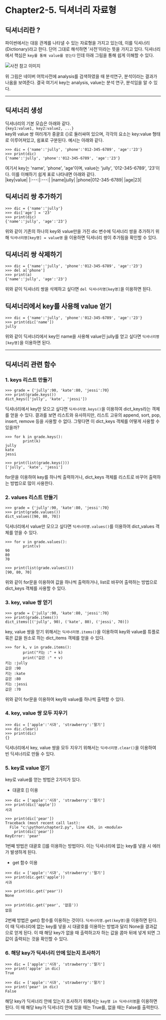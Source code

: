 # **Chapter2-5. 딕셔너리 자료형**

## **딕셔너리란 ?**

파이썬에서는 대응 관계를 나타낼 수 있는 자료형을 가지고 있는데, 이를 딕셔너리(Dictionary)라고 한다. 단어 그대로 해석하면 '사전'이라는 뜻을 가지고 있다. 딕셔너리에서 핵심은 `key를 통해 value를 얻는다` 인데 아래 그림을 통해 쉽게 이해할 수 있다.

![사전 참고 이미지](https://drive.google.com/uc?id=1ioAthyqr28S2Gva9FRokUdkdPYuBlZRd)

위 그림은 네이버 어학사전에 analysis를 검색하였을 때 분석연구, 분석이라는 결과가 나옴을 보여준다. 결국 여기서 key는 analysis, value는 분석 연구, 분석임을 알 수 있다.
___
## **딕셔너리 생성**
딕셔너리의 기본 모습은 아래와 같다.<br>
`{key1:value1, key2:value2, ...}`<br>
key와 value 쌍 여러개가 중괄호 {}로 둘러싸여 있으며, 각각의 요소는 key:value 형태로 이루어져있고, 쉼표로 구분된다. 예시는 아래와 같다.
```
>>> dic = {'name':'jully', 'phone':'012-345-6789', 'age':'23'}
>>> print(dic)
{'name':'jully', 'phone':'012-345-6789', 'age':'23'}
```
여기서 key는 'name', 'phone', 'age'이며, value는 'jully', '012-345-6789', '23'이다. 이를 이해하기 쉽게 표로 나타내면 아래와 같다.<br>
|key|value|
|:---:|:---:|
|name|jully|
|phone|012-345-6789|
|age|23|<br>

## **딕셔너리 쌍 추가하기**
```
>>> dic = {'name':'jully'}
>>> dic['age'] = '23'
>>> print(dic)
{'name':'jully', 'age':'23'}
```
위와 같이 기존의 하나의 key와 value만을 가진 dic 변수에 딕셔너리 쌍을 추가하기 위해 `딕셔너리명[key명] = value명` 을 이용하면 딕셔너리 쌍이 추가됨을 확인할 수 있다.

## **딕셔너리 쌍 삭제하기**
```
>>> dic = {'name':'jully', 'phone':'012-345-6789', 'age':'23'}
>>> del a['phone']
>>> print(a)
{'name':'jully', 'age':'23'}
```
위와 같이 딕셔너리 쌍을 삭제하고 싶다면 `del 딕셔너리명[key명]`을 이용하면 된다.

## **딕셔너리에서 key를 사용해 value 얻기**
```
>>> dic = {'name':'jully', 'phone':'012-345-6789', 'age':'23'}
>>> print(dic['name'])
jully
```
위와 같이 딕셔너리에서 key인 name을 사용해 value인 jully를 얻고 싶다면 `딕셔너리명[key명]`을 이용하면 된다.
___
## **딕셔너리 관련 함수**

### **1. keys 리스트 만들기** 
```
>>> grade = {'jully':90, 'kate':80, 'jessi':70}
>>> print(grade.keys())
dict_keys(['jully', 'kate', 'jessi'])
```
딕셔너리에서 key만 모으고 싶다면 `딕셔너리명.keys()`을 이용하여 dict_keys라는 객체를 얻을 수 있다. 결과를 보면 리스트와 유사하지만, 리스트 고유의 append, sort, pop, insert, remove 등을 사용할 수 없다. 그렇다면 이 dict_keys 객체를 어떻게 사용할 수 있을까?
```
>>> for k in grade.keys():
        print(k)
jully
kate
jessi

>>> print(list(grade.keys()))
['jully', 'kate', 'jessi']
```
for문을 이용하여 key를 하나씩 출력하거나, dict_keys 객체를 리스트로 바꾸어 출력하는 방법으로 많이 사용한다.

### **2. values 리스트 만들기** 
```
>>> grade = {'jully':90, 'kate':80, 'jessi':70}
>>> print(grade.values())
dict_values([90, 80, 70])
```
딕셔너리에서 value만 모으고 싶다면 `딕셔너리명.values()`를 이용하여 dict_values 객체를 얻을 수 있다. 
```
>>> for v in grade.values():
        print(v)
90
80
70

>>> print(list(grade.values()))
[90, 80, 70]
```
위와 같이 for문을 이용하여 값을 하나씩 출력하거나, list로 바꾸어 출력하는 방법으로 dict_keys 객체를 사용할 수 있다.

### **3. key, value 쌍 얻기**
```
>>> grade = {'jully':90, 'kate':80, 'jessi':70}
>>> print(grade.items())
dict_items([('jully', 90), ('kate', 80), ('jessi', 70)])
``` 
key, value 쌍을 얻기 위해서는 `딕셔너리명.items()`을 이용하여 key와 value를 튜플로 묶은 값을 원소로 하는 dict_items 객체를 얻을 수 있다.
```
>>> for k, v in grade.items():
        print("키는 :" + k)
        print("값은 :" + v)
키는 :jully
값은 :90
키는 :kate
값은 :80
키는 :jessi
값은 :70
```
위와 같이 for문을 이용하여 key와 value를 하나씩 출력할 수 있다.

### **4. key, value 쌍 모두 지우기**
```
>>> dic = ['apple':'사과', 'strawberry':'딸기']
>>> dic.clear()
>>> print(dic)
{}
```
딕셔너리에서 key, value 쌍을 모두 지우기 위해서는 `딕셔너리명.clear()`을 이용하여 빈 딕셔너리로 만들 수 있다. 

### **5. key로 value 얻기**
key로 value를 얻는 방법은 2가지가 있다. 
* 대괄호 [] 이용
``` 
>>> dic = ['apple':'사과', 'strawberry':'딸기']
>>> print(dic['apple'])
사과

>>> print(dic['pear'])
Traceback (most recent call last):
  File "c:\python\chapter2.py", line 426, in <module>
    print(dic['pear'])
KeyError: 'pear'
```
1번째 방법은 대괄호 []를 이용하는 방법이다. 이는 딕셔너리에 없는 key를 넣을 시 에러가 발생하게 된다.

* get 함수 이용
``` 
>>> dic = ['apple':'사과', 'strawberry':'딸기']
>>> print(dic.get('apple'))
사과

>>> print(dic.get('pear'))
None

>>> print(dic.get('pear', '없음'))
없음
```
2번째 방법은 get() 함수를 이용하는 것이다. `딕셔너리명.get(key명)`을 이용하면 된다. 이 때 딕셔너리에 없는 key를 넣을 시 대괄호를 이용하는 방법과 달리 None을 결과값으로 얻게 된다. 이 때 해당 key가 없을 때 출력하고자 하는 값을 콤마 뒤에 넣게 되면 그 값이 출력되는 것을 확인할 수 있다.

### **6. 해당 key가 딕셔너리 안에 있는지 조사하기**
```
>>> dic = ['apple':'사과', 'strawberry':'딸기']
>>> print('apple' in dic)
True

>>> dic = ['apple':'사과', 'strawberry':'딸기']
>>> print('pear' in dic)
False
```
해당 key가 딕셔너리 안에 있는지 조사하기 위해서는 `key명 in 딕셔너리명`을 이용하면 된다. 이 때 해당 key가 딕셔너리 안에 있을 때는 True를, 없을 때는 False를 출력한다.
___
